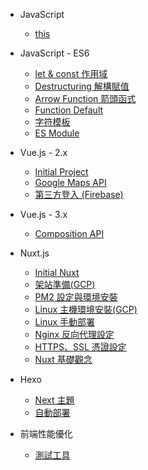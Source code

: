 - JavaScript

  - [this](javascript-this.md)

- JavaScript - ES6

  - [let & const 作用域](es6-let-const.md)
  - [Destructuring 解構賦值](es6-destructuring.md)
  - [Arrow Function 箭頭函式](es6-arrow-function.md)
  - [Function Default](es6-function-default.md)
  - [字符模板](es6-template-strings.md)
  - [ES Module](es6-es-module.md)

- Vue.js - 2.x

  - [Initial Project](vue2-initial-project.md)
  - [Google Maps API](vue2-google-maps.md)
  - [第三方登入 (Firebase)](vue2-social-login-firebase.md)

- Vue.js - 3.x

  - [Composition API](vue3-composition-api.md)

- Nuxt.js

  - [Initial Nuxt](nuxt-build-environment.md)
  - [架站準備(GCP)](nuxt-gcp-server.md)
  - [PM2 設定與環境安裝](nuxt-pm2-server.md)
  - [Linux 主機環境安裝(GCP)](nuxt-linux-server.md)
  - [Linux 手動部署](nuxt-manual-deploy.md)
  - [Nginx 反向代理設定](nuxt-nginx.md)
  - [HTTPS、SSL 憑證設定](nuxt-ssl.md)
  - [Nuxt 基礎觀念](nuxt-basic-knowledge.md)
  <!-- - [架站與手動部署(GCP)](Nuxt/manual-deploy.md) -->

- Hexo

  - [Next 主題](hexo-themes-next.md)
  - [自動部署](hexo-auto-deploy.md)

- 前端性能優化

  - [測試工具](webpage-optimization-tools.md)
